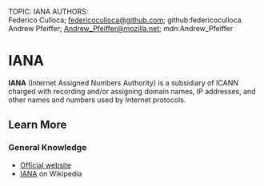TOPIC: IANA
AUTHORS: Federico Culloca; federicoculloca@github.com; github:federicoculloca
         Andrew Pfeiffer; Andrew_Pfeiffer@mozilla.net; mdn:Andrew_Pfeiffer

# IANA

**IANA** (Internet Assigned Numbers Authority) is a subsidiary of ICANN charged with recording and/or
assigning domain names, IP addresses, and other names and numbers used by Internet protocols.

## Learn More

### General Knowledge

- [Official website](https://www.iana.org/)
- [IANA](https://en.wikipedia.org/wiki/Internet%20Assigned%20Numbers%20Authority) on Wikipedia

